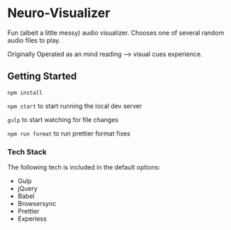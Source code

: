 # Neuro-Visualizer
Fun (albeit a little messy) audio visualizer. Chooses one of several random audio files to play.

Originally Operated as an mind reading --> visual cues experience.

## Getting Started

`npm install`

`npm start` to start running the local dev server

`gulp` to start watching for file changes

`npm run format` to run prettier format fixes

### Tech Stack

The following tech is included in the default options:

*   Gulp
*	jQuery
*   Babel
*   Browsersync
*	Prettier
* 	Experiess
